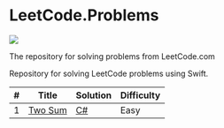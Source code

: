 # LeetCode.Problems
![](https://shields.io/badge/language-csharp-orange.svg)

The repository for solving problems from LeetCode.com

Repository for solving LeetCode problems using Swift.

| # | Title | Solution | Difficulty |
|---| ----- | -------- | ---------- |
|1|[Two Sum](https://leetcode.com/problems/two-sum/)|[C#](https://github.com/alexeychuvagin/LeetCode.Problems/blob/master/LeetCode.Problems/TwoSum.cs)|Easy|